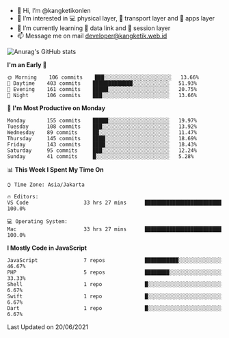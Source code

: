 - 👋 Hi, I’m @kangketikonlen
- 👀 I’m interested in :computer: physical layer, :truck: transport layer and :floppy_disk: apps layer
- 🌱 I’m currently learning :electric_plug: data link and :mag_right: session layer
- 📫 Message me on mail developer@kangketik.web.id

![Anurag's GitHub stats](https://github-readme-stats.vercel.app/api?username=kangketikonlen&count_private=true&show_icons=true&theme=tokyonight)

<!--START_SECTION:waka-->
**I'm an Early 🐤** 

```text
🌞 Morning    106 commits    ███░░░░░░░░░░░░░░░░░░░░░░   13.66% 
🌆 Daytime    403 commits    █████████████░░░░░░░░░░░░   51.93% 
🌃 Evening    161 commits    █████░░░░░░░░░░░░░░░░░░░░   20.75% 
🌙 Night      106 commits    ███░░░░░░░░░░░░░░░░░░░░░░   13.66%

```
📅 **I'm Most Productive on Monday** 

```text
Monday       155 commits    █████░░░░░░░░░░░░░░░░░░░░   19.97% 
Tuesday      108 commits    ███░░░░░░░░░░░░░░░░░░░░░░   13.92% 
Wednesday    89 commits     ██░░░░░░░░░░░░░░░░░░░░░░░   11.47% 
Thursday     145 commits    ████░░░░░░░░░░░░░░░░░░░░░   18.69% 
Friday       143 commits    ████░░░░░░░░░░░░░░░░░░░░░   18.43% 
Saturday     95 commits     ███░░░░░░░░░░░░░░░░░░░░░░   12.24% 
Sunday       41 commits     █░░░░░░░░░░░░░░░░░░░░░░░░   5.28%

```


📊 **This Week I Spent My Time On** 

```text
⌚︎ Time Zone: Asia/Jakarta

🔥 Editors: 
VS Code                  33 hrs 27 mins      █████████████████████████   100.0%

💻 Operating System: 
Mac                      33 hrs 27 mins      █████████████████████████   100.0%

```

**I Mostly Code in JavaScript** 

```text
JavaScript               7 repos             ███████████░░░░░░░░░░░░░░   46.67% 
PHP                      5 repos             ████████░░░░░░░░░░░░░░░░░   33.33% 
Shell                    1 repo              █░░░░░░░░░░░░░░░░░░░░░░░░   6.67% 
Swift                    1 repo              █░░░░░░░░░░░░░░░░░░░░░░░░   6.67% 
Dart                     1 repo              █░░░░░░░░░░░░░░░░░░░░░░░░   6.67%

```



 Last Updated on 20/06/2021
<!--END_SECTION:waka-->


<!---
kangketikonlen/kangketikonlen is a ✨ special ✨ repository because its `README.md` (this file) appears on your GitHub profile.
You can click the Preview link to take a look at your changes.
--->
